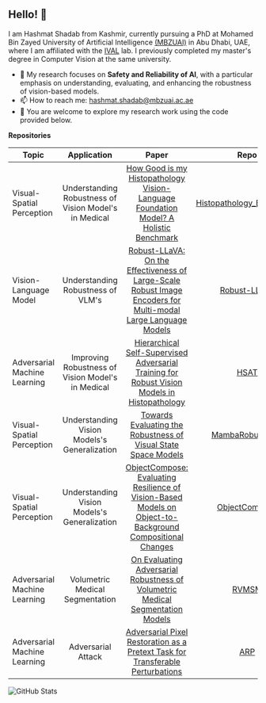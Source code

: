 ## Hello! 👋

<!--
- 🔭
- 🌱 
- 👯 
- 🤔 
- 💬 
- 📫 
- 😄
- ⚡ 
-->

I am Hashmat Shadab from Kashmir, currently pursuing a PhD at Mohamed Bin Zayed University of Artificial Intelligence [(MBZUAI)](https://mbzuai.ac.ae/) in Abu Dhabi, UAE, where I am affiliated with the [IVAL](https://www.ival-mbzuai.com/) lab. I previously completed my master's degree in Computer Vision at the same university.

- 🔭 My research focuses on **Safety and Reliability of AI**, with a particular emphasis on understanding, evaluating, and enhancing the robustness of  vision-based models.
- 📫 How to reach me: hashmat.shadab@mbzuai.ac.ae
- 🌱 You are welcome to explore my research work using the code provided below.

**Repositories**

|Topic|Application|Paper|Repo|Venue
|---|:---:|:---:|:---:|:------:|
Visual-Spatial Perception| Understanding Robustness of Vision Model's in Medical | [How Good is my Histopathology Vision-Language Foundation Model? A Holistic Benchmark](https://arxiv.org/abs/2503.12990) | [Histopathology_Benchmark](https://github.com/musk007/Histopathology_Benchmark)|Under Review|
Vision-Language Model | Understanding Robustness of VLM's | [Robust-LLaVA: On the Effectiveness of Large-Scale Robust Image Encoders for Multi-modal Large Language Models](https://arxiv.org/abs/2502.01576) | [Robust-LLaVA](https://github.com/HashmatShadab/Robust-LLaVA)|**ICCVW'25**|
Adversarial Machine Learning| Improving Robustness of Vision Model's in Medical  | [Hierarchical Self-Supervised Adversarial Training for Robust Vision Models in Histopathology](https://arxiv.org/abs/2503.10629) | [HSAT](https://github.com/HashmatShadab/HSAT)|**MICCAI'25**|
Visual-Spatial Perception| Understanding Vision Models's Generalization | [Towards Evaluating the Robustness of Visual State Space Models](https://arxiv.org/abs/2406.09407) | [MambaRobustness](https://github.com/HashmatShadab/MambaRobustness)|**CVPRW'25**|
Visual-Spatial Perception| Understanding Vision Models's Generalization | [ObjectCompose: Evaluating Resilience of Vision-Based Models on Object-to-Background Compositional Changes](https://arxiv.org/abs/2403.04701) | [ObjectCompose](https://github.com/Muhammad-Huzaifaa/ObjectCompose)|**ACCV'24-Oral** (Best Student Paper Runner Up)|
Adversarial Machine Learning| Volumetric Medical Segmentation | [On Evaluating Adversarial Robustness of Volumetric Medical Segmentation Models](https://arxiv.org/abs/2406.08486) | [RVMSM](https://github.com/HashmatShadab/Robustness-of-Volumetric-Medical-Segmentation-Models)|**BMVC'24**|
Adversarial Machine Learning| Adversarial Attack| [Adversarial Pixel Restoration as a Pretext Task for Transferable Perturbations](https://arxiv.org/abs/2207.08803)|[ARP](https://github.com/HashmatShadab/APR)|**BMVC'22-Oral**|

![GitHub Stats](https://github-readme-stats.vercel.app/api?username=hashmatshadab&theme=radical)
